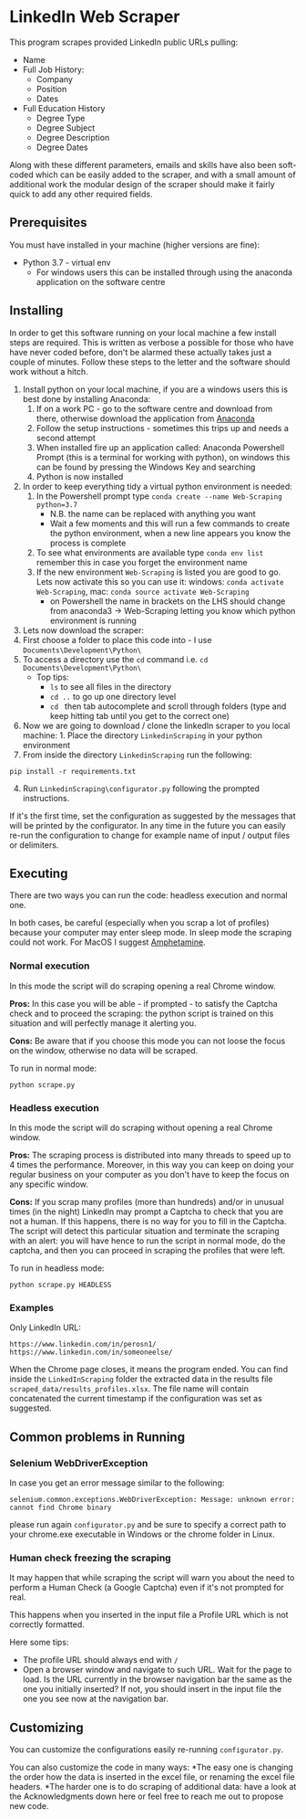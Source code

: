 # LinkedIn Web Scraper 

This program scrapes provided LinkedIn public URLs pulling: 
- Name
- Full Job History:
    - Company
    - Position
    - Dates 
- Full Education History
    - Degree Type
    - Degree Subject
    - Degree Description
    - Degree Dates
    
Along with these different parameters, emails and skills have also been soft-coded which can be easily added to the
 scraper, and with a small amount of additional work the modular design of the scraper should make it fairly quick to add any other required fields.


## Prerequisites

You must have installed in your machine (higher versions are fine):
* Python 3.7 - virtual env
   * For windows users this can be installed through using the anaconda application on the software centre


## Installing

In order to get this software running on your local machine a few install steps are required. This is written as verbose 
a possible for those who have have never coded before, don't be alarmed these actually takes just a couple of minutes.
 Follow these steps to the letter and the software should work without a hitch. 

1. Install python on your local machine, if you are a windows users this is best done by installing Anaconda:
    1. If on a work PC - go to the software centre and download from there, otherwise download the application from [Anaconda](https://www.anaconda.com/products/individual)
    2. Follow the setup instructions - sometimes this trips up and needs a second attempt
    3. When installed fire up an application called: Anaconda Powershell Prompt (this is a terminal for working with python), on windows this can be found by pressing the Windows Key and searching
    4. Python is now installed
2. In order to keep everything tidy a virtual python environment is needed:
    1. In the Powershell prompt type `conda create --name Web-Scraping python=3.7`
        - N.B. the name can be replaced with anything you want
        - Wait a few moments and this will run a few commands to create the python environment, when a new line appears you know the process is complete
    2. To see what environments are available type `conda env list` remember this in case you forget the environment name
    3. If the new environment `Web-Scraping` is listed you are good to go. Lets now activate this so you can use it: windows: `conda activate Web-Scraping`, mac: `conda source activate Web-Scraping`
        - on Powershell the name in brackets on the LHS should change from anaconda3 -> Web-Scraping letting you know which python environment is running
3. Lets now download the scraper:
 1. First choose a folder to place this code into - I use `Documents\Development\Python\`
 2. To access a directory use the `cd` command i.e. `cd  Documents\Development\Python\` 
    - Top tips:
        - `ls` to see all files in the directory
        - `cd ..` to go up one directory level
        - `cd ` then tab autocomplete and scroll through folders (type and keep hitting tab until you get to the correct one)
 3. Now we are going to download / clone the linkedIn scraper to you local machine:
    1.
Place the directory `LinkedinScraping` in your python environment
3. From inside the directory `LinkedinScraping` run the following:
``` 
pip install -r requirements.txt
```
 4. Run `LinkedinScraping\configurator.py` following the prompted instructions.
 

If it's the first time, set the configuration as suggested by the messages that will be printed by the configurator.
In any time in the future you can easily re-run the configuration to change for example name of input / output files or delimiters.


## Executing

There are two ways you can run the code: headless execution and normal one.

In both cases, be careful (especially when you scrap a lot of profiles) because your computer may enter sleep mode. In sleep mode the scraping could not work. For MacOS I suggest [Amphetamine](https://apps.apple.com/it/app/amphetamine/id937984704?mt=12).

### Normal execution
In this mode the script will do scraping opening a real Chrome window.

**Pros:** In this case you will be able - if prompted - to satisfy the Captcha check and to proceed the scraping: the python script is trained on this situation and will perfectly manage it alerting you.

**Cons:** Be aware that if you choose this mode you can not loose the focus on the window, otherwise no data will be scraped.

To run in normal mode:
```
python scrape.py
```

### Headless execution
In this mode the script will do scraping without opening a real Chrome window.

**Pros:** The scraping process is distributed into many threads to speed up to 4 times the performance. Moreover, in this way you can keep on doing your regular business on your computer as you don't have to keep the focus on any specific window.

**Cons:** If you scrap many profiles (more than hundreds) and/or in unusual times (in the night) LinkedIn may prompt a Captcha to check that you are not a human. If this happens, there is no way for you to fill in the Captcha. The script will detect this particular situation and terminate the scraping with an alert: you will have hence to run the script in normal mode, do the captcha, and then you can proceed in scraping the profiles that were left.

To run in headless mode:
```
python scrape.py HEADLESS
```

### Examples

Only LinkedIn URL:
```
https://www.linkedin.com/in/perosn1/
https://www.linkedin.com/in/someoneelse/
```

When the Chrome page closes, it means the program ended.
You can find inside the `LinkedInScraping` folder the extracted data in the results file `scraped_data/results_profiles.xlsx`.
The file name will contain concatenated the current timestamp if the configuration was set as suggested.


## Common problems in Running

### Selenium WebDriverException
In case you get an error message similar to the following:
```
selenium.common.exceptions.WebDriverException: Message: unknown error: cannot find Chrome binary
```
please run again `configurator.py` and be sure to specify a correct path to your chrome.exe executable in Windows or the chrome folder in Linux.

### Human check freezing the scraping
It may happen that while scraping the script will warn you about the need to perform a Human Check (a Google Captcha) even if it's not prompted for real.

This happens when you inserted in the input file a Profile URL which is not correctly formatted.

Here some tips:
* The profile URL should always end with `/`
* Open a browser window and navigate to such URL. Wait for the page to load. Is the URL currently in the browser navigation bar the same as the one you initially inserted? If not, you should insert in the input file the one you see now at the navigation bar.

## Customizing

You can customize the configurations easily re-running `configurator.py`.

You can also customize the code in many ways:
*The easy one is changing the order how the data is inserted in the excel file, or renaming the excel file headers.
*The harder one is to do scraping of additional data: have a look at the Acknowledgments down here or feel free to reach me out to propose new code.